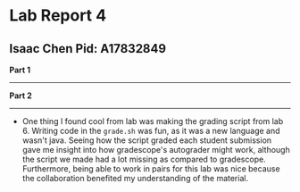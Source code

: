 # Lab Report 4
## Isaac Chen Pid: A17832849

**Part 1**

***


**Part 2**

***

* One thing I found cool from lab was making the grading script from lab 6. Writing code in the `grade.sh` was fun, as it was a new language and wasn't java. Seeing how the script graded each student submission gave me insight into how gradescope's autograder might work, although the script we made had a lot missing as compared to gradescope. Furthermore, being able to work in pairs for this lab was nice because the collaboration benefited my understanding of the material. 
